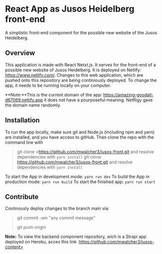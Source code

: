# React App as Jusos Heidelberg front-end
A simplistic front-end component for the possible new website of the Jusos Heidelberg.

## Overview

This application is made with React Netxt.js. It serves for the front-end of a possible new website of Jusos Heidelberg. It is deployed on Netlify: https://www.netlify.com/. Changes to this web application, which are pushed onto this repository are being continiously deployed. To change the app, it needs to be running locally on your computer.

**Note:**This is the current domain of the app: https://amazing-goodall-d67069.netlify.app it does not have a pourposeful meaning. Netfligy gave the domain name randomly. 

## Installation 

<p>To run the app locally, make sure git and Node.js (including npm and yarn) are installed, and you have access to gitHub. Then clone the repo with the command line with</p>

>git clone <https://github.com/mwalcher3/jusos-front.git
and resolve dependencies with ```yarn install```
>git clone https://github.com/mwalcher3/jusos-front.git
and resolve dependencies with ```yarn install```


To start the App in development mode: ```yarn run dev``` To build the App in production mode: ```yarn run build``` To start the finished app: ```yarn run start```

## Contribute

<p>Continously deploy changes to the branch main via:</p>

>git commit -am "any commit message"
>
>git push origin 


**Note:** To view the backend component repository, wich is a Strapi app deployed on Heroku, acces this link :https://github.com/mwalcher3/jusos-content>
